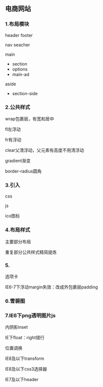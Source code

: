 ## 电商网站

### 1.布局模块

header footer

nav seacher

main 

- section
- options
- main-ad

aside

- section-side

### 2.公共样式

wrap包裹层，有宽和居中

fl左浮动

fr有浮动

clear父清浮动，父元素有高度不用清浮动

gradient渐变

border-radius圆角

### 3.引入

css

js

ico图标

### 4.布局样式

主要部分布局

重复部分公共样式精简提炼

### 5.

选项卡

IE6-7下浮动margin失效：改成外包裹层padding

### 6.雪碧图

### 7.IE6下png透明图片js

内阴影inset

IE下float：right错行

位置调换

IE8及以下transform

IE8及以下css3选择器

IE7及以下header

